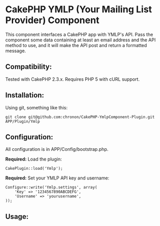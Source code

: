 CakePHP YMLP (Your Mailing List Provider) Component
===================================================

This component interfaces a CakePHP app with YMLP's API. Pass the component some data containing at
least an email address and the API method to use, and it will make the API post and return
a formatted message.

Compatibility:
--------------

Tested with CakePHP 2.3.x. Requires PHP 5 with cURL support.

Installation:
-------------

Using git, something like this:

	git clone git@github.com:chronon/CakePHP-YmlpComponent-Plugin.git APP/Plugin/Ymlp  

Configuration:
--------------

All configuration is in APP/Config/bootstrap.php.

**Required:** Load the plugin:
	
	CakePlugin::load('Ymlp');

**Required:** Set your YMLP API key and username:

	Configure::write('Ymlp.settings', array(
		'Key' => '1234567890ABCDEFG',
		'Username' => 'yourusername',
	));

Usage:
------
